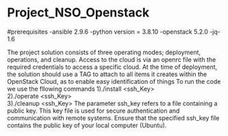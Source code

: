 # Project_NSO_Openstack
#prerequisites
-ansible 2.9.6
-python version = 3.8.10
-openstack 5.2.0 
-jq-1.6

The project solution consists of three operating modes; deployment, operations, and cleanup.  Access to the cloud is via an openrc file with the required credentials to access a specific cloud. At the time of deployment, the solution should use a TAG to attach to all items it creates within the OpenStack Cloud, as to enable easy identification of things 
To run the code we use the fllowing commands 
1)./install <openrc> <tag> <ssh_Key>     
2)./operate <openrc> <tag> <ssh_Key>                    
3)./cleanup <openrc> <tag> <ssh_Key>
The parameter ssh_key refers to a file containing a public key. This key file is used for secure authentication and communication with remote systems. Ensure that the specified ssh_key file contains the public key of your local computer (Ubuntu).
